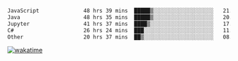 <!--START_SECTION:waka-->

```txt
JavaScript              48 hrs 39 mins  █████▒░░░░░░░░░░░░░░░░░░░   21.01 %
Java                    48 hrs 35 mins  █████▒░░░░░░░░░░░░░░░░░░░   20.98 %
Jupyter                 41 hrs 37 mins  ████▒░░░░░░░░░░░░░░░░░░░░   17.97 %
C#                      26 hrs 24 mins  ███░░░░░░░░░░░░░░░░░░░░░░   11.40 %
Other                   20 hrs 37 mins  ██▒░░░░░░░░░░░░░░░░░░░░░░   08.91 %
```

<!--END_SECTION:waka-->
[![wakatime](https://wakatime.com/badge/user/6c2f442e-41b4-42e3-bc06-d5d8203ad1da.svg)](https://wakatime.com/@6c2f442e-41b4-42e3-bc06-d5d8203ad1da)
